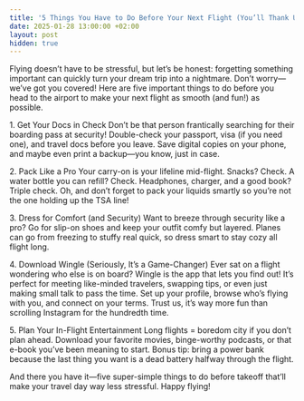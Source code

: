 ```yaml
---
title: '5 Things You Have to Do Before Your Next Flight (You’ll Thank Us Later!)'
date: 2025-01-28 13:00:00 +02:00
layout: post
hidden: true
---
```


Flying doesn’t have to be stressful, but let’s be honest: forgetting something important can quickly turn your dream trip into a nightmare. Don’t worry—we’ve got you covered! Here are five important things to do before you head to the airport to make your next flight as smooth (and fun!) as possible.

1.⁠ ⁠Get Your Docs in Check
Don’t be that person frantically searching for their boarding pass at security! Double-check your passport, visa (if you need one), and travel docs before you leave. Save digital copies on your phone, and maybe even print a backup—you know, just in case.

2.⁠ ⁠Pack Like a Pro
Your carry-on is your lifeline mid-flight. Snacks? Check. A water bottle you can refill? Check. Headphones, charger, and a good book? Triple check. Oh, and don’t forget to pack your liquids smartly so you’re not the one holding up the TSA line!

3.⁠ ⁠Dress for Comfort (and Security)
Want to breeze through security like a pro? Go for slip-on shoes and keep your outfit comfy but layered. Planes can go from freezing to stuffy real quick, so dress smart to stay cozy all flight long.

4.⁠ ⁠Download Wingle (Seriously, It’s a Game-Changer)
Ever sat on a flight wondering who else is on board? Wingle is the app that lets you find out! It’s perfect for meeting like-minded travelers, swapping tips, or even just making small talk to pass the time. Set up your profile, browse who’s flying with you, and connect on your terms. Trust us, it’s way more fun than scrolling Instagram for the hundredth time.

5.⁠ ⁠Plan Your In-Flight Entertainment
Long flights = boredom city if you don’t plan ahead. Download your favorite movies, binge-worthy podcasts, or that e-book you’ve been meaning to start. Bonus tip: bring a power bank because the last thing you want is a dead battery halfway through the flight.

And there you have it—five super-simple things to do before takeoff that’ll make your travel day way less stressful. Happy flying!